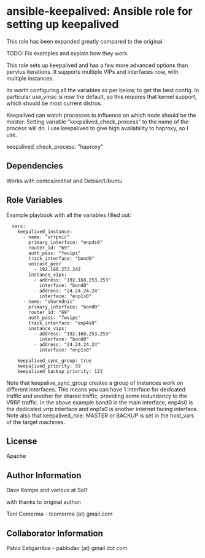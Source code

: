 ansible-keepalived: Ansible role for setting up keepalived 
============================================================

This role has been expanded greatly compared to the original.

TODO: Fix examples and explain how they work.

This role sets up keepalived and has a few more advanced options than pervius iterations.
It supports multiple VIPs and interfaces now, with multiple instances.

Its worth configuring all the variables as per below, to get the best config.
In particular use_vmac is now the default, so this requires that kernel support, which
should be most current distros.

Keepalived can watch processes to influence on which node should be the master. Setting
variable "keepalived_check_process" to the name of the process will do. I use keepalived
to give high availability to haproxy, so I use.

keepalived_check_process: "haproxy"

Dependencies
------------
Works with centos/redhat and Debian/Ubuntu

Role Variables
--------------

Example playbook with all the variables filled out:
```
  vars:
    keepalived_instance:
      - name: "vrrpnic"
        primary_interface: "enp4s0"
        router_id: "69"
        auth_pass: "fwvips"
        track_interface: "bond0"
        unicast_peer
          - 192.168.253.242
        instance_vips:
          - address: "192.168.253.253"
            interface: "bond0"
          - address: "24.24.24.24"
            interface: "enp1s0"
      - name: "sharednic"
        primary_interface: "bond0"
        router_id: "69"
        auth_pass: "fwvips"
        track_interface: "enp4s0"
        instance_vips:
          - address: "192.168.253.253"
            interface: "bond0"
          - address: "24.24.24.24"
            interface: "enp1s0"

    keepalived_sync_group: true
    keepalived_priority: 59
    keepalived_backup_priority: 123
```

Note that keepalive_sync_group creates a group of instances work on different interfaces.
This means you can have 1 interface for dedicated traffic and another for shared traffic, 
providing some redundancy to the VRRP traffic.
In the above example bond0 is the main interface, enp4s0 is the dedicated vrrp interface and enp1s0 is another
internet facing interface. Note also that keepalived_role: MASTER or BACKUP is set in the host_vars of the target machines.




License
-------
Apache

Author Information
------------------
Dave Kempe and various at Sol1

with thanks to original author:

Toni Comerma - tcomerma (at) gmail.com

Collaborator Information
------------------------

Pablo Estigarribia - pablodav (at) gmail dot com
